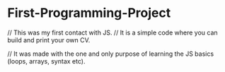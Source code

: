 # First-Programming-Project

// This was my first contact with JS.
// It is a simple code where you can build and print your own CV.

// It was made with the one and only purpose of learning the JS basics (loops, arrays, syntax etc).

